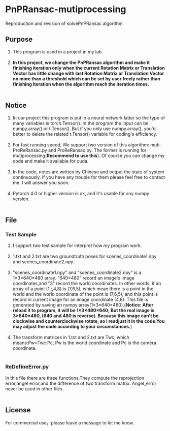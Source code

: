# PnPRansac-mutiprocessing
Reproduction and revision of solvePnPRansac algorithm

## Purpose<br>
1. This program is used in a project in my lab.<br><br>
2. **In this project, we change the PnPRansac algorithm and make it finishing iteration only when the current Rotation Matrix or Translation Vector has little change with last Rotation Matrix or Translation Vector no more than a threshold which can be set by user freely rather than finishing iteration when the algorithm reach the iteration times.**<br><br>

## Notice<br>
1. In our project this program is put in a neural network latter so the type of many variables is torch.Tensor(). In the program the input can be numpy.array() or t.Tensor(). But if you only use numpy.array(), you'd better to delete the related t.Tensor() variable for coding's efficiency.<br><br>
2. For fast running speed, We support two version of this algorithm: muti-ProReRansac.py and ProReRansac.py. The former is running for mutiprocessing(**Recommend to use this**). Of course you can change my code and make it available for cuda.<br><br>
3. In the code, notes are written by Chinese and output the state of system continuously. If you have any trouble for them please feel free to contact me. I will answer you soon.<br><br>
4. Pytorch 4.0 or higher version is ok, and it's usable for any numpy version.<br><br>

## File<br>
### Test Sample<br>
1. I support two test sample for interpret how my program work.<br><br>
2. 1.txt and 2.txt are two groundtruth poses for scenes_coordinate1.npy and scenes_coordinate2.npy.<br><br>
3. "scenes_coordinate1.npy" and "scenes_coordinate2.npy" is a 1×3×640×480 array. "640×480" record an image's image coordinates,and "3" record the world coordinates. In other words, if an array of a point (1,:,4,8)  is (7,6,5), which mean there is a point in the world and the world coordinate of the point is (7,6,5), and this point is record in current image for an image coordinate (4,8). This file is generated by saving an numpy.array(1×3×640×480).(**Notice: After reload it to program, it will be 1×3×480×640; But the real image is 3×640×480, (640 and 480 is reverse). Because this image can't be clockwise and counterclockwise rotate, so I readjust it in the code.You may adjust the code according to your circumstances.**)<br><br>
4. The transform matrices in 1.txt and 2.txt are Twc, which means:Pw=Twc·Pc, Pw is the world coordinate and Pc is the camera coordinate. <br><br>

### ReDefineError.py<br>
In this file there are three functions.They compute the reprojection error,angel error,and the difference of two transform matrix. Angel_error never be used in other files. <br><br>

## License
For commercial use，please leave a message to let me know.





